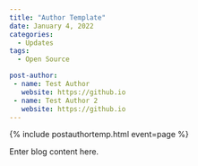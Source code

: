 ```yaml
---
title: "Author Template"
date: January 4, 2022
categories:
  - Updates
tags:
  - Open Source

post-author:
 - name: Test Author
   website: https://github.io
 - name: Test Author 2
   website: https://github.io
---
```



<div>
   {% include postauthortemp.html event=page %}
</div>

Enter blog content here.
